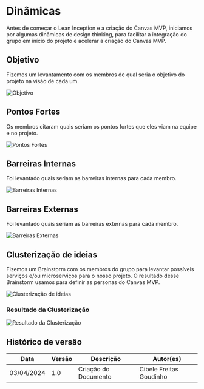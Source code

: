 # Dinâmicas
Antes de começar o Lean Inception e a criação do Canvas MVP, iniciamos por algumas dinâmicas de design thinking,
para facilitar a integração do grupo em início do projeto e acelerar a criação do Canvas MVP.

## Objetivo
Fizemos um levantamento com os membros de qual seria o objetivo do projeto na visão de cada um.

![Objetivo](Midia/objetico_dinamica.png)

## Pontos Fortes
Os membros citaram quais seriam os pontos fortes que eles viam na equipe e no projeto.

![Pontos Fortes](Midia/pontos_fortes_dinamica.png)

## Barreiras Internas
Foi levantado quais seriam as barreiras internas para cada membro.

![Barreiras Internas](Midia/barreiras_internas_dinamica.png)

## Barreiras Externas
Foi levantado quais seriam as barreiras externas para cada membro.

![Barreiras Externas](Midia/barreiras_externas_dinamica.png)

## Clusterização de ideias
Fizemos um Brainstorm com os membros do grupo para levantar possíveis serviços e/ou microserviços para o nosso projeto.
O resultado desse Brainstorm usamos para definir as personas do Canvas MVP.

![Clusterização de ideias](Midia/ideias_dinamica.png)

### Resultado da Clusterização

![Resultado da Clusterização](Midia/resultado_ideias_dinamica.png)


## Histórico de versão
| Data | Versão | Descrição | Autor(es) |
| ---- | ---- | ---- | ---- |
| 03/04/2024 | 1.0 | Criação do Documento | Cibele Freitas Goudinho |